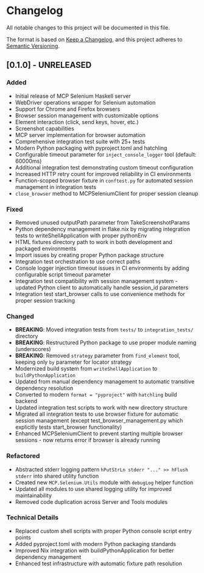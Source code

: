 # Changelog

All notable changes to this project will be documented in this file.

The format is based on [Keep a Changelog](https://keepachangelog.com/en/1.0.0/),
and this project adheres to [Semantic Versioning](https://semver.org/spec/v2.0.0.html).

## [0.1.0] - UNRELEASED

### Added
- Initial release of MCP Selenium Haskell server
- WebDriver operations wrapper for Selenium automation
- Support for Chrome and Firefox browsers
- Browser session management with customizable options
- Element interaction (click, send keys, hover, etc.)
- Screenshot capabilities
- MCP server implementation for browser automation
- Comprehensive integration test suite with 25+ tests
- Modern Python packaging with pyproject.toml and hatchling
- Configurable timeout parameter for `inject_console_logger` tool (default: 60000ms)
- Additional integration test demonstrating custom timeout configuration
- Increased HTTP retry count for improved reliability in CI environments
- Function-scoped browser fixture in `conftest.py` for automated session management in integration tests
- `close_browser` method to MCPSeleniumClient for proper session cleanup

### Fixed
- Removed unused outputPath parameter from TakeScreenshotParams
- Python dependency management in flake.nix by migrating integration tests to writeShellApplication with proper pythonEnv
- HTML fixtures directory path to work in both development and packaged environments
- Import issues by creating proper Python package structure
- Integration test orchestration to use correct paths
- Console logger injection timeout issues in CI environments by adding configurable script timeout parameter
- Integration test compatibility with session management system - updated Python client to automatically handle session_id parameters
- Integration test start_browser calls to use convenience methods for proper session tracking

### Changed
- **BREAKING**: Moved integration tests from `tests/` to `integration_tests/` directory
- **BREAKING**: Restructured Python package to use proper module naming (underscores)
- **BREAKING**: Removed `strategy` parameter from `find_element` tool, keeping only `by` parameter for locator strategy
- Modernized build system from `writeShellApplication` to `buildPythonApplication`
- Updated from manual dependency management to automatic transitive dependency resolution
- Converted to modern `format = "pyproject"` with `hatchling` build backend
- Updated integration test scripts to work with new directory structure
- Migrated all integration tests to use browser fixture for automatic session management (except test_browser_management.py which explicitly tests start_browser functionality)
- Enhanced MCPSeleniumClient to prevent starting multiple browser sessions - now returns error if browser is already running

### Refactored
- Abstracted stderr logging pattern `hPutStrLn stderr "..." >> hFlush stderr` into shared utility function
- Created new `MCP.Selenium.Utils` module with `debugLog` helper function
- Updated all modules to use shared logging utility for improved maintainability
- Removed code duplication across Server and Tools modules

### Technical Details
- Replaced custom shell scripts with proper Python console script entry points
- Added pyproject.toml with modern Python packaging standards
- Improved Nix integration with buildPythonApplication for better dependency management
- Enhanced test infrastructure with automatic fixture path resolution
